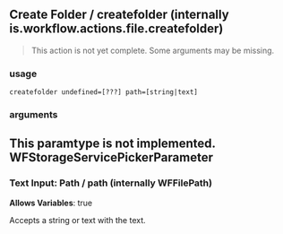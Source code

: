 
## Create Folder / createfolder (internally is.workflow.actions.file.createfolder)

> This action is not yet complete. Some arguments may be missing.


### usage
`createfolder undefined=[???] path=[string|text]`

### arguments
This paramtype is not implemented. WFStorageServicePickerParameter
---
### Text Input: Path / path (internally WFFilePath)
**Allows Variables**: true


Accepts a string 
or text
with the text.
